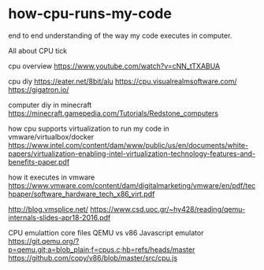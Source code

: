 # how-cpu-runs-my-code
end to end understanding of the way my code executes in computer.

All about CPU tick

cpu overview
https://www.youtube.com/watch?v=cNN_tTXABUA

cpu diy
https://eater.net/8bit/alu
https://cpu.visualrealmsoftware.com/
https://gigatron.io/

computer diy in minecraft
https://minecraft.gamepedia.com/Tutorials/Redstone_computers

how cpu supports virtualization to run my code in vmware/virtualbox/docker
https://www.intel.com/content/dam/www/public/us/en/documents/white-papers/virtualization-enabling-intel-virtualization-technology-features-and-benefits-paper.pdf

how it executes in vmware
https://www.vmware.com/content/dam/digitalmarketing/vmware/en/pdf/techpaper/software_hardware_tech_x86_virt.pdf

http://blog.vmsplice.net/
https://www.csd.uoc.gr/~hy428/reading/qemu-internals-slides-apr18-2016.pdf

CPU emulattion core files QEMU vs v86 Javascript emulator
https://git.qemu.org/?p=qemu.git;a=blob_plain;f=cpus.c;hb=refs/heads/master
https://github.com/copy/v86/blob/master/src/cpu.js

